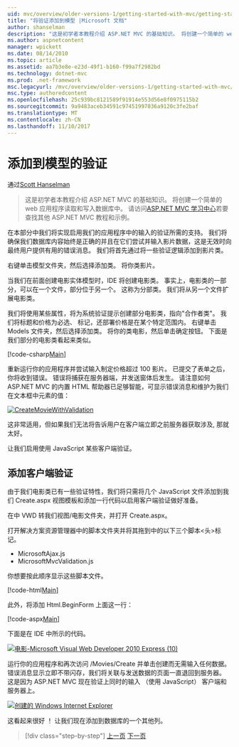 ```yaml
---
uid: mvc/overview/older-versions-1/getting-started-with-mvc/getting-started-with-mvc-part7
title: "将验证添加到模型 |Microsoft 文档"
author: shanselman
description: "这是初学者本教程介绍 ASP.NET MVC 的基础知识。 将创建一个简单的 web 应用程序读取和写入数据库中。"
ms.author: aspnetcontent
manager: wpickett
ms.date: 08/14/2010
ms.topic: article
ms.assetid: aa7b3e8e-e23d-49f1-b160-f99a7f2982bd
ms.technology: dotnet-mvc
ms.prod: .net-framework
msc.legacyurl: /mvc/overview/older-versions-1/getting-started-with-mvc/getting-started-with-mvc-part7
msc.type: authoredcontent
ms.openlocfilehash: 25c939bc8121589f91914e553d56e8f0975115b2
ms.sourcegitcommit: 9a9483aceb34591c97451997036a9120c3fe2baf
ms.translationtype: MT
ms.contentlocale: zh-CN
ms.lasthandoff: 11/10/2017
---
```

<a name="adding-validation-to-the-model"></a>添加到模型的验证
====================
通过[Scott Hanselman](https://github.com/shanselman)

> 这是初学者本教程介绍 ASP.NET MVC 的基础知识。 将创建一个简单的 web 应用程序读取和写入数据库中。 请访问[ASP.NET MVC 学习中心](../../../index.md)若要查找其他 ASP.NET MVC 教程和示例。


在本部分中我们将实现启用我们的应用程序中的输入的验证所需的支持。 我们将确保我们数据库内容始终是正确的并且在它们尝试并输入影片数据，这是无效时向最终用户提供有用的错误消息。 我们将首先通过将一些验证逻辑添加到影片类。

右键单击模型文件夹，然后选择添加类。 将你类影片。

当我们在前面创建电影实体模型时，IDE 将创建电影类。 事实上，电影类的一部分，可以在一个文件，部分位于另一个。 这称为分部类。 我们将从另一个文件扩展电影类。

我们将使用某些属性，将为系统验证提示创建部分电影类，指向"合作者类"。 我们将标题和价格为必选、 标记，还部署价格是在某个特定范围内。 右键单击 Models 文件夹，然后选择添加类。 将你的类电影，然后单击确定按钮。 下面是我们部分的电影类看起来类似。

[!code-csharp[Main](getting-started-with-mvc-part7/samples/sample1.cs)]

重新运行你的应用程序并尝试输入制定价格超过 100 影片。 已提交了表单之后，你将收到错误。 错误将捕获在服务器端，并发送窗体后发生。 请注意如何 ASP.NET MVC 的内置 HTML 帮助器已足够智能，可显示错误消息和维护为我们在文本框中元素的值：

[![CreateMovieWithValidation](getting-started-with-mvc-part7/_static/image2.png)](getting-started-with-mvc-part7/_static/image1.png)

这非常适用，但如果我们无法将告诉用户在客户端立即之前服务器获取涉及, 那就太好。

让我们启用使用 JavaScript 某些客户端验证。

## <a name="adding-client-side-validation"></a>添加客户端验证

由于我们电影类已有一些验证特性，我们将只需将几个 JavaScript 文件添加到我们 Create.aspx 视图模板和添加一行代码以启用客户端验证做好准备。

在中 VWD 转我们视图/电影文件夹，并打开 Create.aspx。

打开解决方案资源管理器中的脚本文件夹并将其拖到中的以下三个脚本&lt;头&gt;标记。

- MicrosoftAjax.js
- MicrosoftMvcValidation.js

你想要按此顺序显示这些脚本文件。

[!code-html[Main](getting-started-with-mvc-part7/samples/sample2.html)]

此外，将添加 Html.BeginForm 上面这一行：

[!code-aspx[Main](getting-started-with-mvc-part7/samples/sample3.aspx)]

下面是在 IDE 中所示的代码。

[![电影-Microsoft Visual Web Developer 2010 Express (10)](getting-started-with-mvc-part7/_static/image4.png)](getting-started-with-mvc-part7/_static/image3.png)

运行你的应用程序和再次访问 /Movies/Create 并单击创建而无需输入任何数据。 错误消息显示立即不带闪存，我们将关联与发送数据的页面一直退回到服务器。 这是因为 ASP.NET MVC 现在验证上同时的输入 （使用 JavaScript） 客户端和服务器上。

[![创建的 Windows Internet Explorer](getting-started-with-mvc-part7/_static/image6.png)](getting-started-with-mvc-part7/_static/image5.png)

这看起来很好 ！ 让我们现在添加到数据库的一个其他列。

>[!div class="step-by-step"]
[上一页](getting-started-with-mvc-part6.md)
[下一页](getting-started-with-mvc-part8.md)
